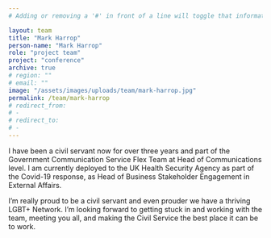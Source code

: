 ```yaml
---
# Adding or removing a '#' in front of a line will toggle that information off and on from being processed.

layout: team
title: "Mark Harrop"
person-name: "Mark Harrop"
role: "project team"
project: "conference"
archive: true
# region: ""
# email: ""
image: "/assets/images/uploads/team/mark-harrop.jpg"
permalink: /team/mark-harrop
# redirect_from:
# -
# redirect_to:
# -
---
```


I have been a civil servant now for over three years and part of the Government Communication Service Flex Team at Head of Communications level. I am currently deployed to the UK Health Security Agency as part of the Covid-19 response, as Head of Business Stakeholder Engagement in External Affairs.

I’m really proud to be a civil servant and even prouder we have a thriving LGBT+ Network. I’m looking forward to getting stuck in and working with the team, meeting you all, and making the Civil Service the best place it can be to work.
